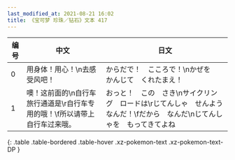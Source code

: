 ```yaml
---
last_modified_at: 2021-08-21 16:02
title: 《宝可梦 珍珠／钻石》文本 417
---
```

| 编号 | 中文 | 日文 |
| ---- | ---- | ---- |
| 0 | 用身体！用心！\n去感受风吧！ | からだで！　こころで！\nかぜを　かんじて　くれたまえ！ |
| 1 | 噢！这前面的\n自行车旅行通道是\r自行车专用的哦！\f所以请带上自行车过来哦。 | おっと！　この　さき\nサイクリング　ロードは\rじてんしゃ　せんよう　なんだ！\fだから　なんだ\nじてんしゃを　もってきてよね |
{: .table .table-bordered .table-hover .xz-pokemon-text .xz-pokemon-text-DP }